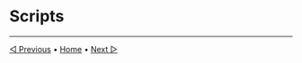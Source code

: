 # Scripts

----

[◁ Previous](./06_inventory.md) • [Home](../README.md) • [Next ▷](./08_aux_sheet_and_formulas.md)
